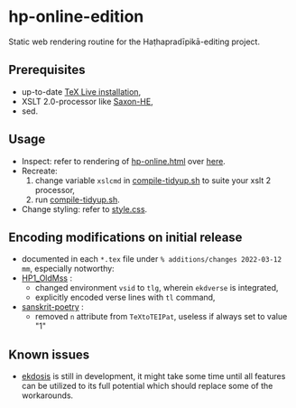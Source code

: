 # hp-online-edition
Static web rendering routine for the Haṭhapradīpikā-editing project.

## Prerequisites
- up-to-date [TeX Live installation](https://tug.org/texlive/acquire-netinstall.html),
- XSLT 2.0-processor like [Saxon-HE](http://saxon.sourceforge.net/#F9.9HE),
- sed.

## Usage
- Inspect: refer to rendering of [hp-online.html](html/hp-online.html) over [here](ttps://rawcdn.githack.com/radardenker/hp-online-edition/master/html/hp-online.html).
- Recreate:
  1. change variable `xslcmd` in [compile-tidyup.sh](./compile-tidyup.sh) to suite your xslt 2 processor,
  2. run [compile-tidyup.sh](./compile-tidyup.sh).
- Change styling: refer to [style.css](html/style.css).

## Encoding modifications on initial release
- documented in each `*.tex` file under `% additions/changes 2022-03-12 mm`, especially notworthy:
- [HP1_OldMss](latex/HP1_OldMss.tex) :
  - changed environment `vsid` to `tlg`, wherein `ekdverse` is integrated,
  - explicitly encoded verse lines with `tl` command,
- [sanskrit-poetry](latex/sanskrit-poetry.sty) :
  - removed `n` attribute from `TeXtoTEIPat`, useless if always set to value "1"
  

## Known issues
- [ekdosis](https://ctan.org/pkg/ekdosis) is still in development, it might take some time until all features can be utilized to its full potential which should replace some of the workarounds.
